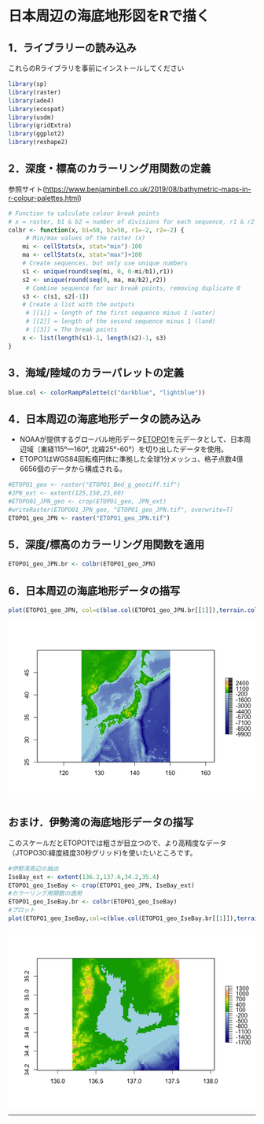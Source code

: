 # 日本周辺の海底地形図をRで描く

## 1．ライブラリーの読み込み

これらのRライブラリを事前にインストールしてください

``` r
library(sp)
library(raster)
library(ade4)
library(ecospat)
library(usdm)
library(gridExtra)
library(ggplot2)
library(reshape2)
```

## 2．深度・標高のカラーリング用関数の定義

参照サイト(<https://www.benjaminbell.co.uk/2019/08/bathymetric-maps-in-r-colour-palettes.html>)

``` r
# Function to calculate colour break points
# x = raster, b1 & b2 = number of divisions for each sequence, r1 & r2 = rounding value
colbr <- function(x, b1=50, b2=50, r1=-2, r2=-2) {
     # Min/max values of the raster (x)
    mi <- cellStats(x, stat="min")-100
    ma <- cellStats(x, stat="max")+100
    # Create sequences, but only use unique numbers
    s1 <- unique(round(seq(mi, 0, 0-mi/b1),r1))
    s2 <- unique(round(seq(0, ma, ma/b2),r2))
     # Combine sequence for our break points, removing duplicate 0
    s3 <- c(s1, s2[-1])
    # Create a list with the outputs
     # [[1]] = length of the first sequence minus 1 (water)
     # [[2]] = length of the second sequence minus 1 (land)
     # [[3]] = The break points
    x <- list(length(s1)-1, length(s2)-1, s3)
}
```

## 3．海域/陸域のカラーパレットの定義

``` r
blue.col <- colorRampPalette(c("darkblue", "lightblue"))
```

## 4．日本周辺の海底地形データの読み込み

-   NOAAが提供するグローバル地形データ[ETOPO1](https://www.ngdc.noaa.gov/mgg/global)を元データとして、日本周辺域（東経115°—160°,
    北緯25°-60°）を切り出したデータを使用。
-   ETOPO1はWGS84回転楕円体に準拠した全球1分メッシュ、格子点数4億6656個のデータから構成される。

``` r
#ETOPO1_geo <- raster("ETOPO1_Bed_g_geotiff.tif")
#JPN_ext <- extent(125,150,25,60)
#ETOPO01_JPN_geo <- crop(ETOPO1_geo, JPN_ext)
#writeRaster(ETOPO01_JPN_geo, "ETOPO1_geo_JPN.tif", overwrite=T)
ETOPO1_geo_JPN <- raster("ETOPO1_geo_JPN.tif")
```

## 5．深度/標高のカラーリング用関数を適用

``` r
ETOPO1_geo_JPN.br <- colbr(ETOPO1_geo_JPN)
```

## 6．日本周辺の海底地形データの描写

``` r
plot(ETOPO1_geo_JPN, col=c(blue.col(ETOPO1_geo_JPN.br[[1]]),terrain.colors(ETOPO1_geo_JPN.br[[2]])),breaks=ETOPO1_geo_JPN.br[[3]])
```

![](Plot.Sea_around_JPN_files/figure-markdown_github/unnamed-chunk-6-1.png)

## おまけ．伊勢湾の海底地形データの描写

このスケールだとETOPO1では粗さが目立つので、より高精度なデータ（JTOPO30:緯度経度30秒グリッド)を使いたいところです。

``` r
#伊勢湾周辺の抽出
IseBay_ext <- extent(136.2,137.6,34.2,35.4)
ETOPO1_geo_IseBay <- crop(ETOPO1_geo_JPN, IseBay_ext)
#カラーリング用関数の適用
ETOPO1_geo_IseBay.br <- colbr(ETOPO1_geo_IseBay)
#プロット
plot(ETOPO1_geo_IseBay,col=c(blue.col(ETOPO1_geo_IseBay.br[[1]]),terrain.colors(ETOPO1_geo_IseBay.br[[2]])),breaks=ETOPO1_geo_IseBay.br[[3]])
```

![](Plot.Sea_around_JPN_files/figure-markdown_github/unnamed-chunk-7-1.png)

------------------------------------------------------------------------
